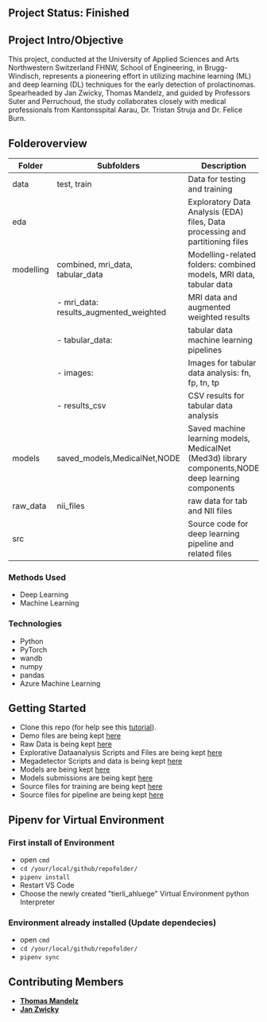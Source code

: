 ## Project Status: Finished

## Project Intro/Objective

This project, conducted at the University of Applied Sciences and Arts Northwestern Switzerland FHNW, School of Engineering, in Brugg-Windisch, represents a pioneering effort in utilizing machine learning (ML) and deep learning (DL) techniques for the early detection of prolactinomas. Spearheaded by Jan Zwicky, Thomas Mandelz, and guided by Professors Suter and Perruchoud, the study collaborates closely with medical professionals from Kantonsspital Aarau, Dr. Tristan Struja and Dr. Felice Burn.

## Folderoverview

| Folder                          | Subfolders                                  | Description                                                  |
|---------------------------------|---------------------------------------------|--------------------------------------------------------------|
| data                            | test, train                                 | Data for testing and training                                |
| eda                             |                                             | Exploratory Data Analysis (EDA) files, Data processing and partitioning files                  |
| modelling                       | combined, mri_data, tabular_data            | Modelling-related folders: combined models, MRI data, tabular data  |
|                                 |   - mri_data: results_augmented_weighted   | MRI data and augmented weighted results                      |
|                                 |   - tabular_data:                          |  tabular data machine learning pipelines                                                            |
|                                 |       - images:                            | Images for tabular data analysis: fn, fp, tn, tp            |
|                                 |       - results_csv                        | CSV results for tabular data analysis                       |
| models                          | saved_models,MedicalNet,NODE                | Saved machine learning models, MedicalNet (Med3d) library components,NODE deep learning components                                  |
| raw_data                        | nii_files                                   | raw data for tab and NII files                               |
| src                             |                                             | Source code for deep learning pipeline and related files                                |



### Methods Used

* Deep Learning
* Machine Learning

### Technologies

* Python
* PyTorch
* wandb
* numpy
* pandas
* Azure Machine Learning

## Getting Started

* Clone this repo (for help see this [tutorial](https://help.github.com/articles/cloning-a-repository/)).
* Demo files are being kept [here](demo)
* Raw Data is being kept [here](competition_data)
* Explorative Dataanalysis Scripts and Files are being kept [here](Eda)
* Megadetector Scripts and data is being kept [here](megadetector)
* Models are being kept [here](model_submit)
* Models submissions are being kept [here](data_submit)
* Source files for training are being kept [here](modelling)
* Source files for pipeline are being kept [here](src)

## Pipenv for Virtual Environment

### First install of Environment

* open `cmd`
* `cd /your/local/github/repofolder/`
* `pipenv install`
* Restart VS Code
* Choose the newly created "tierli_ahluege" Virtual Environment python Interpreter

### Environment already installed (Update dependecies)

* open `cmd`
* `cd /your/local/github/repofolder/`
* `pipenv sync`

## Contributing Members

* **[Thomas Mandelz](https://github.com/tmandelz)**
* **[Jan Zwicky](https://github.com/swiggy123)**
